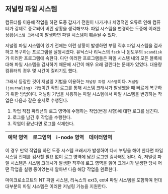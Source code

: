## 저널링 파일 시스템
컴퓨터를 이용해 작업을 하던 도중 갑자기 전원이 나가거나 치명적인 오류로 인해 컴퓨터가 강제로 종료되어 버린 상황을 생각해보자. 파일 시스템을 변경하는 도중에 이러한 상황(`시스템 크래시`)이 발생하면 파일 시스템이 훼손될 수 있다.

저널링 파일 시스템이 있기 전에는 이런 상황이 발생하면 부팅 직후 파일 시스템을 검사하고 복구하는 프로그램을 실행시켰다. 유닉스나 리눅스의 `fsck` 나 윈도우의 `scandisk`가  이러한 프로그램에 속한다. 다만 이러한 프로그램들은 파일 시스템 내의 모든 블록에 대해 파일 시스템을 검사하기 때문에 시간이 매우 오래 걸린다는 문제가 있었다. 대용량 컴퓨터의 경우 몇 시간이 걸리기도 했다.

그래서 등장한 것이 저널링 기법을 이용하는 `저널링 파일 시스템`이다. `저널링 (journaling) 기법`이란 작업 로그를 통해 시스템 크래시가 발생했을 때 빠르게 복구하기 위한 방법이다. 저널링 기법을 사용하는 파일 시스템에서 파일 시스템을 변경하는 작업은 다음과 같은 순서로 수행된다.

1. 작업 직접 파티션의 로그 영역에 수행하는 작업(변경 사항)에 대한 로그를 남긴다.
2. 로그를 남긴 후 작업을 수행한다.
3. 작업이 끝났다면 로그를 삭제한다.

|예약 영역|로그영역|i-node 영역|데이터영역|
|---|---|---|---|

이 경우 만약 작업을 하던 도중 시스템 크래시가 발생하여 다시 부팅을 해야 한다면 파일 시스템 전체를 검사할 필요 없이 로그 영역에 남긴 로그만 검사해도 된다. 즉, 저널링 파일 시스템은 시스템 크래시가 발생한 직후에 로그 영역을 읽어 크래시가 발생한 당시 어떤 작업을 실행 중이었는지 알아낸 다음 해당 작업을 완료한다.

마이크로소프트의 NT 파일 시스템, 리눅스의 ext3, ext4 파일 시스템을 포함하여 현대 대부분의 파일 시스템은 이러한 저널링 기능을 지원한다.